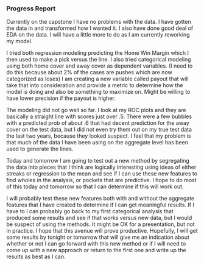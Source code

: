 ### Progress Report

Currently on the capstone I have no problems with the data.  I have gotten the data in and transformed how I wanted it.  I also have done good deal of EDA on the data.  I will have a little more to do as I am currently reworking my model.

I tried both regression modeling predicting the Home Win Margin which I then used to make a pick versus the line.  I also tried categorical modeling using both home cover and away cover as dependent variables. (I need to do this because about 2% of the cases are pushes which are now categorized as loses)  I am creating a new variable called payout that will take that into consideration and provide a metric to determine how the model is doing and also be something to maximize on.  Might be willing to have lower precision if the payout is higher.  

The modeling did not go well so far.  I look at my ROC plots and they are basically a straight line with scores just over .5.  There were a few bubbles with a predicted prob of about .6 that had decent prediction for the away cover on the test data, but I did not even try them out on my true test data the last two years, because they looked suspect.  I feel that my problem is that much of the data I have been using on the aggregate level has been used to generate the lines.  

Today and tomorrow I am going to test out a new method by segregating the data into pieces that I think are logically interesting using ideas of either streaks or regression to the mean and see if I can use these new features to find wholes in the analysis, or pockets that are predictive.  I hope to do most of this today and tomorrow so that I can determine if this will work out.  

I will probably test these new features both with and without the aggregate features that I have created to determine if I can get meaningful results.  If I have to I can probably go back to my first categorical analysis that produced some results and see if that works versus new data, but I would be suspect of using the methods.  It might be OK for a presentation, but not in practice.  I hope that this avenue will prove productive.  Hopefully, I will get some results by tonight or tomorrow that will give me an indication about whether or not I can go forward with this new method or if I will need to come up with a new approach or return to the first one and write up the results as best as I can.

